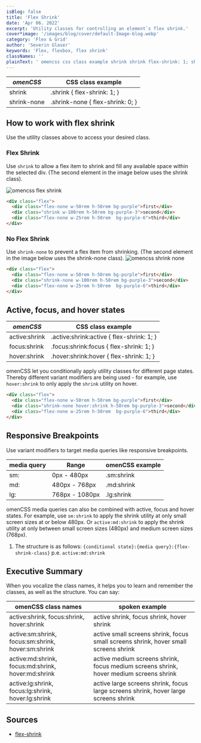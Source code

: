 ```yaml
---
isBlog: false
title: 'Flex Shrink'
date: 'Apr 06. 2022'
excerpt: 'Utility classes for controlling an element`s flex shrink.'
cover*image: '/images/blog/cover/default-Image-blog.webp'
category: 'Flex & Grid'
author: 'Severin Glaser'
keywords: 'Flex, flexbox, flex shrink'
classNames: ''
plainText: ' omencss css class example shrink shrink flex-shrink: 1; shrink-none shrink-none flex-shrink: 0; how to work with flex shrink use the utility classes above to access your desired class flex shrink use `shrink` to allow a flex item to shrink and fill any available space within the selected div the second element in the image below uses the shrink class ! omencss flex shrink images docs flex shrink webp?style=centerme  no flex shrink use `shrink-none` to prevent a flex item from shrinking the second element in the image below uses the shrink-none class ! omencss shrink none images docs flex shrink-none webp?style=centerme  active focus and hover states omencss css class example active:shrink active :shrink:active flex-shrink: 1; focus:shrink focus :shrink:focus flex-shrink: 1; hover:shrink hover :shrink:hover flex-shrink: 1; omencss let you conditionally apply utility classes for different page states thereby different variant modifiers are being used for example use `hover:shrink` to only apply the `shrink` utility on hover  responsive breakpoints use variant modifiers to target media queries like responsive breakpoints media query range omencss example sm: 0px 480px sm:shrink md: 480px 768px md:shrink lg: 768px 1080px lg:shrink omencss media queries can also be combined with active focus and hover states for example use `sm:shrink` to apply the shrink utility at only small screen sizes at or below 480px or `active:md:shrink` to apply the shrink utility at only between small screen sizes 480px and medium screen sizes 768px 1 the structure is as follows: ` conditional state : media query : flex-shrink-class ` p e `active:md:shrink` executive summary when you vocalize the class names it helps you to learn and remember the classes as well as the structure you can say: omencss class names spoken example active:shrink focus:shrink hover:shrink active shrink focus shrink hover shrink active:sm:shrink focus:sm:shrink hover:sm:shrink active small screens shrink focus small screens shrink hover small screens shrink active:md:shrink focus:md:shrink hover:md:shrink active medium screens shrink focus medium screens shrink hover medium screens shrink active:lg:shrink focus:lg:shrink hover:lg:shrink active large screens shrink focus large screens shrink hover large screens shrink sources flex-shrink https: developer mozilla org en-us docs web css flex-shrink '
---
```


| _omenCSS_   | CSS class example                |
| ----------- | -------------------------------- |
| shrink      | .shrink { flex-shrink: 1; }      |
| shrink-none | .shrink-none { flex-shrink: 0; } |

## How to work with flex shrink

Use the utility classes above to access your desired class.

### Flex Shrink

Use `shrink` to allow a flex item to shrink and fill any available space within the selected div. (The second element in the image below uses the shrink class).

![omencss flex shrink](/images/docs/flex/shrink.webp?style=centerme)

```html
<div class="flex">
  <div class="flex-none w-50rem h-50rem bg-purple">first</div>
  <div class="shrink w-100rem h-50rem bg-purple-3">second</div>
  <div class="flex-none w-25rem h-50rem  bg-purple-6">third</div>
</div>
```

### No Flex Shrink

Use `shrink-none` to prevent a flex item from shrinking. (The second element in the image below uses the shrink-none class).
![omencss shrink none](/images/docs/flex/shrink-none.webp?style=centerme)

```html
<div class="flex">
  <div class="flex-none w-50rem h-50rem bg-purple">first</div>
  <div class="shrink-none w-100rem h-50rem bg-purple-3">second</div>
  <div class="flex-none w-25rem h-50rem  bg-purple-6">third</div>
</div>
```

## Active, focus, and hover states

| _omenCSS_     | CSS class example                          |
| ------------- | ------------------------------------------ |
| active:shrink | .active\:shrink:active { flex-shrink: 1; } |
| focus:shrink  | .focus\:shrink:focus { flex-shrink: 1; }   |
| hover:shrink  | .hover\:shrink:hover { flex-shrink: 1; }   |

omenCSS let you conditionally apply utility classes for different page states. Thereby different variant modifiers are being used - for example, use `hover:shrink` to only apply the `shrink` utility on hover.

```html
<div class="flex">
  <div class="flex-none w-50rem h-50rem bg-purple">first</div>
  <div class="shrink-none hover:shrink h-50rem bg-purple-3">second</div>
  <div class="flex-none w-25rem h-50rem  bg-purple-6">third</div>
</div>
```

## Responsive Breakpoints

Use variant modifiers to target media queries like responsive breakpoints.

| media query | Range          | omenCSS example |
| ----------- | -------------- | --------------- |
| sm:         | 0px - 480px    | .sm:shrink      |
| md:         | 480px - 768px  | .md:shrink      |
| lg:         | 768px - 1080px | .lg:shrink      |

omenCSS media queries can also be combined with active, focus and hover states. For example, use `sm:shrink` to apply the shrink utility at only small screen sizes at or below 480px. Or `active:md:shrink` to apply the shrink utility at only between small screen sizes (480px) and medium screen sizes (768px).

1. The structure is as follows: `{conditional state}:{media query}:{flex-shrink-class}` p.e. `active:md:shrink`

## Executive Summary

When you vocalize the class names, it helps you to learn and remember the classes, as well as the structure. You can say:

| omenCSS class names                                | spoken example                                                                         |
| -------------------------------------------------- | -------------------------------------------------------------------------------------- |
| active:shrink, focus:shrink, hover:shrink          | active shrink, focus shrink, hover shrink                                              |
| active:sm:shrink, focus:sm:shrink, hover:sm:shrink | active small screens shrink, focus small screens shrink, hover small screens shrink    |
| active:md:shrink, focus:md:shrink, hover:md:shrink | active medium screens shrink, focus medium screens shrink, hover medium screens shrink |
| active:lg:shrink, focus:lg:shrink, hover:lg:shrink | active large screens shrink, focus large screens shrink, hover large screens shrink    |

## Sources

- [flex-shrink](https://developer.mozilla.org/en-US/docs/Web/CSS/flex-shrink)
